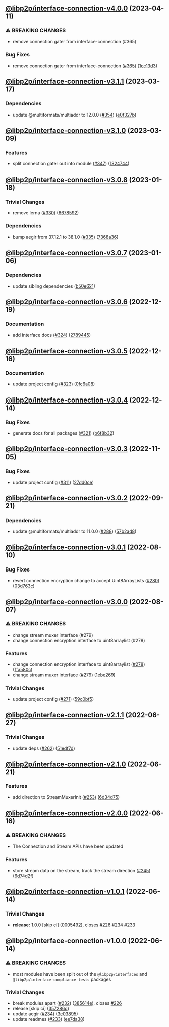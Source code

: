 ## [@libp2p/interface-connection-v4.0.0](https://github.com/libp2p/js-libp2p-interfaces/compare/@libp2p/interface-connection-v3.1.1...@libp2p/interface-connection-v4.0.0) (2023-04-11)


### ⚠ BREAKING CHANGES

* remove connection gater from interface-connection (#365)

### Bug Fixes

* remove connection gater from interface-connection ([#365](https://github.com/libp2p/js-libp2p-interfaces/issues/365)) ([1cc13d3](https://github.com/libp2p/js-libp2p-interfaces/commit/1cc13d3f0cbb9a82cdfca77af2a4deb5e20e8f6a))

## [@libp2p/interface-connection-v3.1.1](https://github.com/libp2p/js-libp2p-interfaces/compare/@libp2p/interface-connection-v3.1.0...@libp2p/interface-connection-v3.1.1) (2023-03-17)


### Dependencies

* update @multiformats/multiaddr to 12.0.0 ([#354](https://github.com/libp2p/js-libp2p-interfaces/issues/354)) ([e0f327b](https://github.com/libp2p/js-libp2p-interfaces/commit/e0f327b5d54e240feabadce21a841629d633ec5e))

## [@libp2p/interface-connection-v3.1.0](https://github.com/libp2p/js-libp2p-interfaces/compare/@libp2p/interface-connection-v3.0.8...@libp2p/interface-connection-v3.1.0) (2023-03-09)


### Features

* split connection gater out into module ([#347](https://github.com/libp2p/js-libp2p-interfaces/issues/347)) ([1824744](https://github.com/libp2p/js-libp2p-interfaces/commit/18247442aa64c809d9e101ccbd0067ce48bdb80f))

## [@libp2p/interface-connection-v3.0.8](https://github.com/libp2p/js-libp2p-interfaces/compare/@libp2p/interface-connection-v3.0.7...@libp2p/interface-connection-v3.0.8) (2023-01-18)


### Trivial Changes

* remove lerna ([#330](https://github.com/libp2p/js-libp2p-interfaces/issues/330)) ([6678592](https://github.com/libp2p/js-libp2p-interfaces/commit/6678592dd0cf601a2671852f9d2a0aff5dee2b18))


### Dependencies

* bump aegir from 37.12.1 to 38.1.0 ([#335](https://github.com/libp2p/js-libp2p-interfaces/issues/335)) ([7368a36](https://github.com/libp2p/js-libp2p-interfaces/commit/7368a363423a08e8fa247dcb76ea13e4cf030d65))

## [@libp2p/interface-connection-v3.0.7](https://github.com/libp2p/js-libp2p-interfaces/compare/@libp2p/interface-connection-v3.0.6...@libp2p/interface-connection-v3.0.7) (2023-01-06)


### Dependencies

* update sibling dependencies ([b50e621](https://github.com/libp2p/js-libp2p-interfaces/commit/b50e621d31a8b32affc3fadb9f97c4883d577f93))

## [@libp2p/interface-connection-v3.0.6](https://github.com/libp2p/js-libp2p-interfaces/compare/@libp2p/interface-connection-v3.0.5...@libp2p/interface-connection-v3.0.6) (2022-12-19)


### Documentation

* add interface docs ([#324](https://github.com/libp2p/js-libp2p-interfaces/issues/324)) ([2789445](https://github.com/libp2p/js-libp2p-interfaces/commit/278944594c24e1a3c4b3624a35680d69166546d7))

## [@libp2p/interface-connection-v3.0.5](https://github.com/libp2p/js-libp2p-interfaces/compare/@libp2p/interface-connection-v3.0.4...@libp2p/interface-connection-v3.0.5) (2022-12-16)


### Documentation

* update project config ([#323](https://github.com/libp2p/js-libp2p-interfaces/issues/323)) ([0fc6a08](https://github.com/libp2p/js-libp2p-interfaces/commit/0fc6a08e9cdcefe361fe325281a3a2a03759ff59))

## [@libp2p/interface-connection-v3.0.4](https://github.com/libp2p/js-libp2p-interfaces/compare/@libp2p/interface-connection-v3.0.3...@libp2p/interface-connection-v3.0.4) (2022-12-14)


### Bug Fixes

* generate docs for all packages ([#321](https://github.com/libp2p/js-libp2p-interfaces/issues/321)) ([b6f8b32](https://github.com/libp2p/js-libp2p-interfaces/commit/b6f8b32a920c15a28fe021e6050e31aaae89d518))

## [@libp2p/interface-connection-v3.0.3](https://github.com/libp2p/js-libp2p-interfaces/compare/@libp2p/interface-connection-v3.0.2...@libp2p/interface-connection-v3.0.3) (2022-11-05)


### Bug Fixes

* update project config ([#311](https://github.com/libp2p/js-libp2p-interfaces/issues/311)) ([27dd0ce](https://github.com/libp2p/js-libp2p-interfaces/commit/27dd0ce3c249892ac69cbb24ddaf0b9f32385e37))

## [@libp2p/interface-connection-v3.0.2](https://github.com/libp2p/js-libp2p-interfaces/compare/@libp2p/interface-connection-v3.0.1...@libp2p/interface-connection-v3.0.2) (2022-09-21)


### Dependencies

* update @multiformats/multiaddr to 11.0.0 ([#288](https://github.com/libp2p/js-libp2p-interfaces/issues/288)) ([57b2ad8](https://github.com/libp2p/js-libp2p-interfaces/commit/57b2ad88edfc7807311143791bc49270b1a81eaf))

## [@libp2p/interface-connection-v3.0.1](https://github.com/libp2p/js-libp2p-interfaces/compare/@libp2p/interface-connection-v3.0.0...@libp2p/interface-connection-v3.0.1) (2022-08-10)


### Bug Fixes

* revert connection encryption change to accept Uint8ArrayLists ([#280](https://github.com/libp2p/js-libp2p-interfaces/issues/280)) ([03d763c](https://github.com/libp2p/js-libp2p-interfaces/commit/03d763c1a6b168bba001783a1fb59af3f7d4e205))

## [@libp2p/interface-connection-v3.0.0](https://github.com/libp2p/js-libp2p-interfaces/compare/@libp2p/interface-connection-v2.1.1...@libp2p/interface-connection-v3.0.0) (2022-08-07)


### ⚠ BREAKING CHANGES

* change stream muxer interface (#279)
* change connection encryption interface to uint8arraylist (#278)

### Features

* change connection encryption interface to uint8arraylist ([#278](https://github.com/libp2p/js-libp2p-interfaces/issues/278)) ([1fa580c](https://github.com/libp2p/js-libp2p-interfaces/commit/1fa580c5a45325dc9384738e9a78a238eabb81c3))
* change stream muxer interface ([#279](https://github.com/libp2p/js-libp2p-interfaces/issues/279)) ([1ebe269](https://github.com/libp2p/js-libp2p-interfaces/commit/1ebe26988b6a286f36a4fc5177f502cfb60368a1))


### Trivial Changes

* update project config ([#271](https://github.com/libp2p/js-libp2p-interfaces/issues/271)) ([59c0bf5](https://github.com/libp2p/js-libp2p-interfaces/commit/59c0bf5e0b05496fca2e4902632b61bb41fad9e9))

## [@libp2p/interface-connection-v2.1.1](https://github.com/libp2p/js-libp2p-interfaces/compare/@libp2p/interface-connection-v2.1.0...@libp2p/interface-connection-v2.1.1) (2022-06-27)


### Trivial Changes

* update deps ([#262](https://github.com/libp2p/js-libp2p-interfaces/issues/262)) ([51edf7d](https://github.com/libp2p/js-libp2p-interfaces/commit/51edf7d9b3765a6f75c915b1483ea345d0133a41))

## [@libp2p/interface-connection-v2.1.0](https://github.com/libp2p/js-libp2p-interfaces/compare/@libp2p/interface-connection-v2.0.0...@libp2p/interface-connection-v2.1.0) (2022-06-21)


### Features

* add direction to StreamMuxerInit ([#253](https://github.com/libp2p/js-libp2p-interfaces/issues/253)) ([6d34d75](https://github.com/libp2p/js-libp2p-interfaces/commit/6d34d755ff4e798d52945f1f099052bdd6a83f2b))

## [@libp2p/interface-connection-v2.0.0](https://github.com/libp2p/js-libp2p-interfaces/compare/@libp2p/interface-connection-v1.0.1...@libp2p/interface-connection-v2.0.0) (2022-06-16)


### ⚠ BREAKING CHANGES

* The Connection and Stream APIs have been updated

### Features

* store stream data on the stream, track the stream direction ([#245](https://github.com/libp2p/js-libp2p-interfaces/issues/245)) ([6d74d2f](https://github.com/libp2p/js-libp2p-interfaces/commit/6d74d2f9f344fb4d6741ba0d35263ebe351a4c65))

## [@libp2p/interface-connection-v1.0.1](https://github.com/libp2p/js-libp2p-interfaces/compare/@libp2p/interface-connection-v1.0.0...@libp2p/interface-connection-v1.0.1) (2022-06-14)


### Trivial Changes

* **release:** 1.0.0 [skip ci] ([0005492](https://github.com/libp2p/js-libp2p-interfaces/commit/0005492cc5958d261017f6db5fe1073b83b46265)), closes [#226](https://github.com/libp2p/js-libp2p-interfaces/issues/226) [#234](https://github.com/libp2p/js-libp2p-interfaces/issues/234) [#233](https://github.com/libp2p/js-libp2p-interfaces/issues/233)

## @libp2p/interface-connection-v1.0.0 (2022-06-14)


### ⚠ BREAKING CHANGES

* most modules have been split out of the `@libp2p/interfaces` and `@libp2p/interface-compliance-tests` packages

### Trivial Changes

* break modules apart ([#232](https://github.com/libp2p/js-libp2p-interfaces/issues/232)) ([385614e](https://github.com/libp2p/js-libp2p-interfaces/commit/385614e772329052ab17415c8bd421f65b01a61b)), closes [#226](https://github.com/libp2p/js-libp2p-interfaces/issues/226)
* release [skip ci] ([357286d](https://github.com/libp2p/js-libp2p-interfaces/commit/357286df899899cf7a94348aeb8dd7387f7acad5))
* update aegir ([#234](https://github.com/libp2p/js-libp2p-interfaces/issues/234)) ([3e03895](https://github.com/libp2p/js-libp2p-interfaces/commit/3e038959ecab6cfa3585df9ee179c0af7a61eda5))
* update readmes ([#233](https://github.com/libp2p/js-libp2p-interfaces/issues/233)) ([ee7da38](https://github.com/libp2p/js-libp2p-interfaces/commit/ee7da38dccc08160d26c8436df8739ce7e0b340e))
